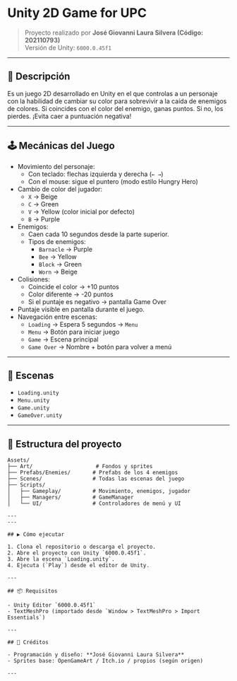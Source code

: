 # Unity 2D Game for UPC

> Proyecto realizado por **José Giovanni Laura Silvera (Código: 202110793)**  
> Versión de Unity: `6000.0.45f1`

---

## 📌 Descripción

Es un juego 2D desarrollado en Unity en el que controlas a un personaje con la habilidad de cambiar su color para sobrevivir a la caída de enemigos de colores. Si coincides con el color del enemigo, ganas puntos. Si no, los pierdes. ¡Evita caer a puntuación negativa!

---

## 🕹️ Mecánicas del Juego

- Movimiento del personaje:
  - Con teclado: flechas izquierda y derecha (`← →`)
  - Con el mouse: sigue el puntero (modo estilo Hungry Hero)
- Cambio de color del jugador:
  - `X` → Beige
  - `C` → Green
  - `V` → Yellow (color inicial por defecto)
  - `B` → Purple
- Enemigos:
  - Caen cada 10 segundos desde la parte superior.
  - Tipos de enemigos:
    - `Barnacle` → Purple
    - `Bee` → Yellow
    - `Block` → Green
    - `Worn` → Beige
- Colisiones:
  - Coincide el color → +10 puntos
  - Color diferente → -20 puntos
  - Si el puntaje es negativo → pantalla Game Over
- Puntaje visible en pantalla durante el juego.
- Navegación entre escenas:
  - `Loading` → Espera 5 segundos → `Menu`
  - `Menu` → Botón para iniciar juego
  - `Game` → Escena principal
  - `Game Over` → Nombre + botón para volver a menú

---

## 🧩 Escenas

- `Loading.unity`
- `Menu.unity`
- `Game.unity`
- `GameOver.unity`

---

## 📁 Estructura del proyecto

```plaintext
Assets/
├── Art/                    # Fondos y sprites
├── Prefabs/Enemies/       # Prefabs de los 4 enemigos
├── Scenes/                # Todas las escenas del juego
├── Scripts/
│   ├── Gameplay/          # Movimiento, enemigos, jugador
│   ├── Managers/          # GameManager
│   └── UI/                # Controladores de menú y UI

---
---

## ▶️ Cómo ejecutar

1. Clona el repositorio o descarga el proyecto.
2. Abre el proyecto con Unity `6000.0.45f1`.
3. Abre la escena `Loading.unity`.
4. Ejecuta (`Play`) desde el editor de Unity.

---

## 📦 Requisitos

- Unity Editor `6000.0.45f1`
- TextMeshPro (importado desde `Window > TextMeshPro > Import Essentials`)

---

## 🧪 Créditos

- Programación y diseño: **José Giovanni Laura Silvera**
- Sprites base: OpenGameArt / Itch.io / propios (según origen)

---
